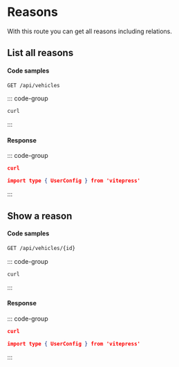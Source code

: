 # Reasons

With this route you can get all reasons including relations.

## List all reasons <Badge type="tip" text="GET"/>

#### Code samples

```bash
GET /api/vehicles
```

::: code-group

```bash :line-numbers {3} [cURL]
curl
```

:::

#### Response

::: code-group

```json :line-numbers {3} [Example response]
curl
```

```json :line-numbers {3} [Response schema]
import type { UserConfig } from 'vitepress'
```

:::

## Show a reason <Badge type="tip" text="GET"/>

#### Code samples

```bash
GET /api/vehicles/{id}
```

::: code-group

```bash :line-numbers {3} [cURL]
curl
```

:::

#### Response

::: code-group

```json :line-numbers {3} [Example response]
curl
```

```json :line-numbers {3} [Response schema]
import type { UserConfig } from 'vitepress'
```

:::
